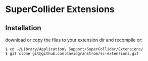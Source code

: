 SuperCollider Extensions
========================

Installation
------------

download or copy the files to your extension dir and recompile
or:

    $ cd ~/Library/Application\ Support/SuperCollider/Extensions/
    $ git clone git@github.com:davidgranstrom/sc-extensions.git

